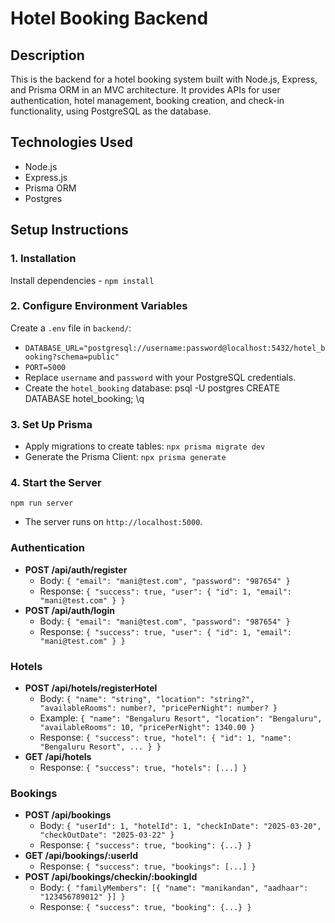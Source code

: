 # Hotel Booking Backend

## Description
This is the backend for a hotel booking system built with Node.js, Express, and Prisma ORM in an MVC architecture. It provides APIs for user authentication, hotel management, booking creation, and check-in functionality, using PostgreSQL as the database.

## Technologies Used
- Node.js
- Express.js
- Prisma ORM
- Postgres

## Setup Instructions

### 1. Installation
Install dependencies - `npm install`

### 2. Configure Environment Variables
Create a `.env` file in `backend/`:
- `DATABASE_URL="postgresql://username:password@localhost:5432/hotel_booking?schema=public"`
- `PORT=5000`
- Replace `username` and `password` with your PostgreSQL credentials.
- Create the `hotel_booking` database:
  psql -U postgres
  CREATE DATABASE hotel_booking;
  \q

### 3. Set Up Prisma
- Apply migrations to create tables:
  `npx prisma migrate dev`
- Generate the Prisma Client:
  `npx prisma generate`

### 4. Start the Server
  `npm run server`
- The server runs on `http://localhost:5000`.

### Authentication
- **POST /api/auth/register**
  - Body: `{ "email": "mani@test.com", "password": "987654" }`
  - Response: `{ "success": true, "user": { "id": 1, "email": "mani@test.com" } }`
- **POST /api/auth/login**
  - Body: `{ "email": "mani@test.com", "password": "987654" }`
  - Response: `{ "success": true, "user": { "id": 1, "email": "mani@test.com" } }`

### Hotels
- **POST /api/hotels/registerHotel**
  - Body: `{ "name": "string", "location": "string?", "availableRooms": number?, "pricePerNight": number? }`
  - Example: `{ "name": "Bengaluru Resort", "location": "Bengaluru", "availableRooms": 10, "pricePerNight": 1340.00 }`
  - Response: `{ "success": true, "hotel": { "id": 1, "name": "Bengaluru Resort", ... } }`
- **GET /api/hotels**
  - Response: `{ "success": true, "hotels": [...] }`

### Bookings
- **POST /api/bookings**
  - Body: `{ "userId": 1, "hotelId": 1, "checkInDate": "2025-03-20", "checkOutDate": "2025-03-22" }`
  - Response: `{ "success": true, "booking": {...} }`
- **GET /api/bookings/:userId**
  - Response: `{ "success": true, "bookings": [...] }`
- **POST /api/bookings/checkin/:bookingId**
  - Body: `{ "familyMembers": [{ "name": "manikandan", "aadhaar": "123456789012" }] }`
  - Response: `{ "success": true, "booking": {...} }`
